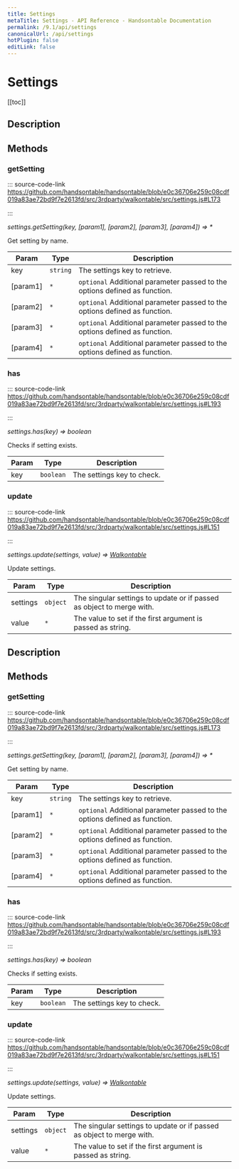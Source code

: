```yaml
---
title: Settings
metaTitle: Settings - API Reference - Handsontable Documentation
permalink: /9.1/api/settings
canonicalUrl: /api/settings
hotPlugin: false
editLink: false
---
```


# Settings

[[toc]]

## Description


## Methods

### getSetting
  
::: source-code-link https://github.com/handsontable/handsontable/blob/e0c36706e259c08cdf019a83ae72bd9f7e2613fd/src/3rdparty/walkontable/src/settings.js#L173

:::

_settings.getSetting(key, [param1], [param2], [param3], [param4]) ⇒ \*_

Get setting by name.


| Param | Type | Description |
| --- | --- | --- |
| key | `string` | The settings key to retrieve. |
| [param1] | `*` | `optional` Additional parameter passed to the options defined as function. |
| [param2] | `*` | `optional` Additional parameter passed to the options defined as function. |
| [param3] | `*` | `optional` Additional parameter passed to the options defined as function. |
| [param4] | `*` | `optional` Additional parameter passed to the options defined as function. |



### has
  
::: source-code-link https://github.com/handsontable/handsontable/blob/e0c36706e259c08cdf019a83ae72bd9f7e2613fd/src/3rdparty/walkontable/src/settings.js#L193

:::

_settings.has(key) ⇒ boolean_

Checks if setting exists.


| Param | Type | Description |
| --- | --- | --- |
| key | `boolean` | The settings key to check. |



### update
  
::: source-code-link https://github.com/handsontable/handsontable/blob/e0c36706e259c08cdf019a83ae72bd9f7e2613fd/src/3rdparty/walkontable/src/settings.js#L151

:::

_settings.update(settings, value) ⇒ [Walkontable](@/api/walkontable.md)_

Update settings.


| Param | Type | Description |
| --- | --- | --- |
| settings | `object` | The singular settings to update or if passed as object to merge with. |
| value | `*` | The value to set if the first argument is passed as string. |



## Description


## Methods

### getSetting
  
::: source-code-link https://github.com/handsontable/handsontable/blob/e0c36706e259c08cdf019a83ae72bd9f7e2613fd/src/3rdparty/walkontable/src/settings.js#L173

:::

_settings.getSetting(key, [param1], [param2], [param3], [param4]) ⇒ \*_

Get setting by name.


| Param | Type | Description |
| --- | --- | --- |
| key | `string` | The settings key to retrieve. |
| [param1] | `*` | `optional` Additional parameter passed to the options defined as function. |
| [param2] | `*` | `optional` Additional parameter passed to the options defined as function. |
| [param3] | `*` | `optional` Additional parameter passed to the options defined as function. |
| [param4] | `*` | `optional` Additional parameter passed to the options defined as function. |



### has
  
::: source-code-link https://github.com/handsontable/handsontable/blob/e0c36706e259c08cdf019a83ae72bd9f7e2613fd/src/3rdparty/walkontable/src/settings.js#L193

:::

_settings.has(key) ⇒ boolean_

Checks if setting exists.


| Param | Type | Description |
| --- | --- | --- |
| key | `boolean` | The settings key to check. |



### update
  
::: source-code-link https://github.com/handsontable/handsontable/blob/e0c36706e259c08cdf019a83ae72bd9f7e2613fd/src/3rdparty/walkontable/src/settings.js#L151

:::

_settings.update(settings, value) ⇒ [Walkontable](@/api/walkontable.md)_

Update settings.


| Param | Type | Description |
| --- | --- | --- |
| settings | `object` | The singular settings to update or if passed as object to merge with. |
| value | `*` | The value to set if the first argument is passed as string. |


